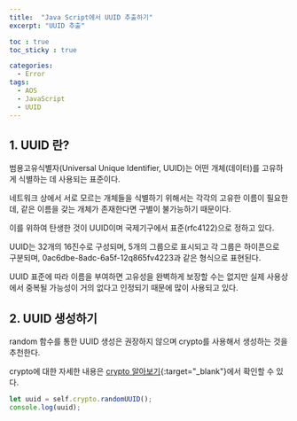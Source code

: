```yaml
---
title:  "Java Script에서 UUID 추출하기"
excerpt: "UUID 추출"

toc : true
toc_sticky : true

categories:
  - Error
tags: 
  - AOS
  - JavaScript
  - UUID
---
```



## 1. UUID 란?

범용고유식별자(Universal Unique Identifier, UUID)는 어떤 개체(데이터)를 고유하게  식별하는 데 사용되는 표준이다.

네트워크 상에서 서로 모르는 개체들을 식별하기 위해서는 각각의 고유한 이름이 필요한데, 같은 이름을 갖는 개체가 존재한다면 구별이 불가능하기 때문이다.

이를 위하여 탄생한 것이 UUID이며 국제기구에서 표준(rfc4122)으로 정하고 있다.

UUID는 32개의 16진수로 구성되며, 5개의 그룹으로 표시되고 각 그룹은 하이픈으로 구분되며, 0ac6dbe-8adc-6a5f-12q865fv4223과 같은 형식으로 표현된다.

UUID 표준에 따라 이름을 부여하면 고유성을 완벽하게 보장할 수는 없지만 실제 사용상에서 중복될 가능성이 거의 없다고 인정되기 때문에 많이 사용되고 있다.


## 2. UUID 생성하기

random 함수를 통한 UUID 생성은 권장하지 않으며 crypto를 사용해서 생성하는 것을 추천한다.

crypto에 대한 자세한 내용은 [crypto 알아보기](https://developer.mozilla.org/en-US/docs/Web/API/Crypto/randomUUID){:target="_blank"}에서 확인할 수 있다.

```javascript
let uuid = self.crypto.randomUUID();
console.log(uuid);
```